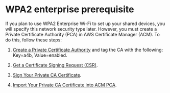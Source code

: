 # WPA2 enterprise prerequisite<a name="dst-beta-prereq"></a>

If you plan to use WPA2 Enterprise Wi\-Fi to set up your shared devices, you will specify this network security type later\. However, you must create a Private Certificate Authority \(PCA\) in AWS Certificate Manager \(ACM\)\. To do this, follow these steps:

1. [Create a Private Certificate Authority](https://docs.aws.amazon.com/acm-pca/latest/userguide/PcaCreateCa.html) and tag the CA with the following: Key=a4b, Value=enabled\.

1. [Get a Certificate Signing Request \(CSR\)](https://docs.aws.amazon.com/acm-pca/latest/userguide/PcaGetCsr.html)\.

1. [Sign Your Private CA Certificate](https://docs.aws.amazon.com/acm-pca/latest/userguide/PcaSignCert.html)\.

1. [Import Your Private CA Certificate into ACM PCA](https://docs.aws.amazon.com/acm-pca/latest/userguide/PcaImportCaCert.html)\.